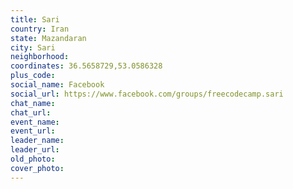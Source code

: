 ```yaml
---
title: Sari
country: Iran
state: Mazandaran
city: Sari
neighborhood: 
coordinates: 36.5658729,53.0586328
plus_code:
social_name: Facebook
social_url: https://www.facebook.com/groups/freecodecamp.sari
chat_name:
chat_url:
event_name:
event_url:
leader_name:
leader_url:
old_photo: 
cover_photo:
---
```

